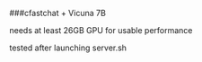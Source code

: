 ###cfastchat + Vicuna 7B

needs at least 26GB GPU for usable performance 

tested after launching server.sh
